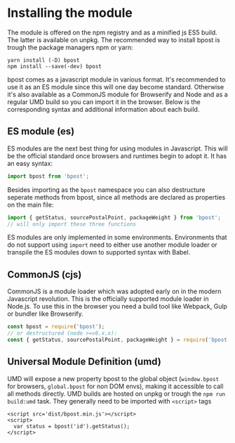 # Installing the module
The module is offered on the npm registry and as a minified js ES5 build. The latter is available on unpkg. The 
recommended way to install bpost is trough the package managers npm or yarn:
```console
yarn install (-D) bpost
npm install --save(-dev) bpost
```
bpost comes as a javascript module in various format. It's recommended to use it as an ES module since this will one day 
become standard. Otherwise it's also available as a CommonJS module for Browserify and Node and as a regular UMD build 
so you can import it in the browser. Below is the corresponding syntax and additional information about each build.

## ES module (es)
ES modules are the next best thing for using modules in Javascript. This will be the official standard once browsers and 
runtimes begin to adopt it. It has an easy syntax:
```js
import bpost from 'bpost';
```
Besides importing as the `bpost` namespace you can also destructure seperate methods from bpost, since all methods are 
declared as properties on the main file:
```js
import { getStatus, sourcePostalPoint, packageWeight } from 'bpost';
// will only import these three functions
```
ES modules are only implemented in some environments. Environments that do not support using `import` need to either use 
another module loader or transpile the ES modules down to supported syntax with Babel.

## CommonJS (cjs)
CommonJS is a module loader which was adopted early on in the modern Javascript revolution. This is the officially 
supported module loader in Node.js. To use this in the browser you need a build tool like Webpack, Gulp or bundler like 
Browserify.
```js
const bpost = require('bpost');
// or destructured (node >=v6.x.x):
const { getStatus, sourcePostalPoint, packageWeight } = require('bpost');
```

## Universal Module Definition (umd)
UMD will expose a new property bpost to the global object (`window.bpost` for browsers, `global.bpost` for non DOM 
envs), making it accessible to call all methods directly. UMD builds are hosted on unpkg or trough the `npm run 
build:umd` task. They generally need to be imported with `<script>` tags
```
<script src='dist/bpost.min.js'></script>
<script>
  var status = bpost('id').getStatus();
</script>
```
